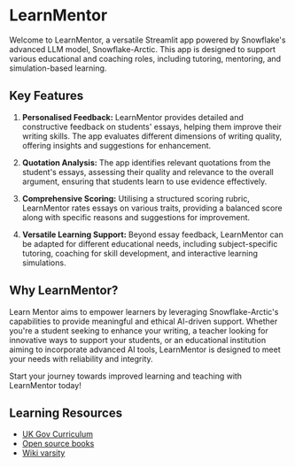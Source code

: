 # LearnMentor

Welcome to LearnMentor, a versatile Streamlit app powered by Snowflake's advanced LLM model, Snowflake-Arctic. This app is designed to support various educational and coaching roles, including tutoring, mentoring, and simulation-based learning.

## Key Features

1. **Personalised Feedback:** LearnMentor provides detailed and constructive feedback on students' essays, helping them improve their writing skills. The app evaluates different dimensions of writing quality, offering insights and suggestions for enhancement.

2. **Quotation Analysis:** The app identifies relevant quotations from the student's essays, assessing their quality and relevance to the overall argument, ensuring that students learn to use evidence effectively.

3. **Comprehensive Scoring:** Utilising a structured scoring rubric, LearnMentor rates essays on various traits, providing a balanced score along with specific reasons and suggestions for improvement.

4. **Versatile Learning Support:** Beyond essay feedback, LearnMentor can be adapted for different educational needs, including subject-specific tutoring, coaching for skill development, and interactive learning simulations.

## Why LearnMentor?

Learn Mentor aims to empower learners by leveraging Snowflake-Arctic's capabilities to provide meaningful and ethical AI-driven support. Whether you're a student seeking to enhance your writing, a teacher looking for innovative ways to support your students, or an educational institution aiming to incorporate advanced AI tools, LearnMentor is designed to meet your needs with reliability and integrity.

Start your journey towards improved learning and teaching with LearnMentor today!


## Learning Resources
- [UK Gov Curriculum](https://www.gov.uk/government/publications/national-curriculum-in-england-mathematics-programmes-of-study/national-curriculum-in-england-mathematics-programmes-of-study)
- [Open source books](https://openstax.org/subjects/math)
- [Wiki varsity](https://en.wikiversity.org/wiki/Basic_Laws_of_Algebra)